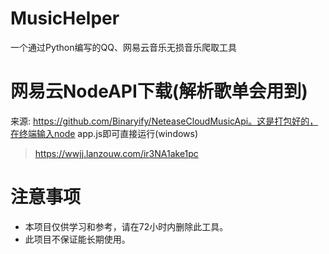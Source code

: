 # MusicHelper
一个通过Python编写的QQ、网易云音乐无损音乐爬取工具

# 网易云NodeAPI下载(解析歌单会用到)
来源: https://github.com/Binaryify/NeteaseCloudMusicApi。这是打包好的，在终端输入node app.js即可直接运行(windows)
> https://wwjj.lanzouw.com/ir3NA1ake1pc
# 注意事项
- 本项目仅供学习和参考，请在72小时内删除此工具。
- 此项目不保证能长期使用。
